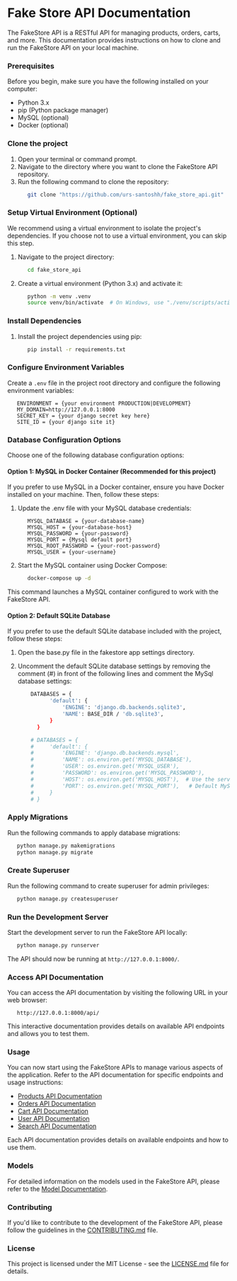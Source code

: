 # Fake Store API Documentation

The FakeStore API is a RESTful API for managing products, orders, carts, and more. This documentation provides instructions on how to clone and run the FakeStore API on your local machine.

### Prerequisites

Before you begin, make sure you have the following installed on your computer:

- Python 3.x
- pip (Python package manager)
- MySQL (optional)
- Docker (optional)

### Clone the project

1. Open your terminal or command prompt.
2. Navigate to the directory where you want to clone the FakeStore API repository.
3. Run the following command to clone the repository:
   ```bash
      git clone "https://github.com/urs-santoshh/fake_store_api.git"
   ```

### Setup Virtual Environment (Optional)

We recommend using a virtual environment to isolate the project's dependencies. If you choose not to use a virtual environment, you can skip this step.

1. Navigate to the project directory:
   ```bash
      cd fake_store_api
   ```
2. Create a virtual environment (Python 3.x) and activate it:
   ```bash
      python -m venv .venv
      source venv/bin/activate  # On Windows, use "./venv/scripts/activate"
   ```

### Install Dependencies

1. Install the project dependencies using pip:
   ```bash
      pip install -r requirements.txt
   ```

### Configure Environment Variables

Create a `.env` file in the project root directory and configure the following environment variables:

   ```env
      ENVIRONMENT = {your environment PRODUCTION|DEVELOPMENT}
      MY_DOMAIN=http://127.0.0.1:8000
      SECRET_KEY = {your django secret key here}
      SITE_ID = {your django site it}
   ```

### Database Configuration Options

Choose one of the following database configuration options:

#### Option 1: MySQL in Docker Container (Recommended for this project)

If you prefer to use MySQL in a Docker container, ensure you have Docker installed on your machine. Then, follow these steps:

1. Update the .env file with your MySQL database credentials:
   ```env
      MYSQL_DATABASE = {your-database-name}
      MYSQL_HOST = {your-database-host}
      MYSQL_PASSWORD = {your-password}
      MYSQL_PORT = {Mysql default port}
      MYSQL_ROOT_PASSWORD = {your-root-password}
      MYSQL_USER = {your-username}
   ```
2. Start the MySQL container using Docker Compose:

   ```bash
      docker-compose up -d
   ```

This command launches a MySQL container configured to work with the FakeStore API.

#### Option 2: Default SQLite Database

If you prefer to use the default SQLite database included with the project, follow these steps:

1. Open the base.py file in the fakestore app settings directory.
2. Uncomment the default SQLite database settings by removing the comment (#) in front of the following lines and comment the MySql database settings:

   ```bash
       DATABASES = {
             'default': {
                 'ENGINE': 'django.db.backends.sqlite3',
                 'NAME': BASE_DIR / 'db.sqlite3',
             }
         }
   
       # DATABASES = {
       #     'default': {
       #         'ENGINE': 'django.db.backends.mysql',
       #         'NAME': os.environ.get('MYSQL_DATABASE'),
       #         'USER': os.environ.get('MYSQL_USER'),
       #         'PASSWORD': os.environ.get('MYSQL_PASSWORD'),
       #         'HOST': os.environ.get('MYSQL_HOST'),  # Use the service name defined in your Docker Compose file in production
       #         'PORT': os.environ.get('MYSQL_PORT'),   # Default MySQL port
       #     }
       # }
   ```

### Apply Migrations

Run the following commands to apply database migrations:

   ```bash
      python manage.py makemigrations
      python manage.py migrate
   ```

### Create Superuser

Run the following command to create superuser for admin privileges:

   ```bash
      python manage.py createsuperuser
   ```


### Run the Development Server

Start the development server to run the FakeStore API locally:

   ```bash
      python manage.py runserver
   ```

The API should now be running at `http://127.0.0.1:8000/`.


### Access API Documentation

You can access the API documentation by visiting the following URL in your web browser:

   ```
      http://127.0.0.1:8000/api/
   ```

This interactive documentation provides details on available API endpoints and allows you to test them.

### Usage

You can now start using the FakeStore APIs to manage various aspects of the application. Refer to the API documentation for specific endpoints and usage instructions:

- [Products API Documentation](/docs/products/README.md)
- [Orders API Documentation](/docs/orders/README.md)
- [Cart API Documentation](/docs/carts/README.md)
- [User API Documentation](/docs/users/README.md)
- [Search API Documentation](/docs/search/README.md)

Each API documentation provides details on available endpoints and how to use them.


### Models
For detailed information on the models used in the FakeStore API, please refer to the [Model Documentation](/docs/README.md).

### Contributing

If you'd like to contribute to the development of the FakeStore API, please follow the guidelines in the [CONTRIBUTING.md](/docs/CONTRIBUTING.md) file.

### License

This project is licensed under the MIT License - see the [LICENSE.md](/docs/LICENSE.md) file for details.
